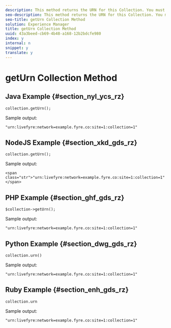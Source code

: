 ```yaml
---
description: This method returns the URN for this Collection. You must run createOrUpdate() before you run this method.
seo-description: This method returns the URN for this Collection. You must run createOrUpdate() before you run this method.
seo-title: getUrn Collection Method
solution: Experience Manager
title: getUrn Collection Method
uuid: 43a3beed-cb69-4b48-a168-12b2bdcfe980
index: y
internal: n
snippet: y
translate: y
---
```


# getUrn Collection Method


## Java Example {#section_nyl_ycs_rz}


```
collection.getUrn(); 

```
Sample output: 

```
"urn:livefyre:network=example.fyre.co:site=1:collection=1" 

```

## NodeJS Example {#section_xkd_gds_rz}


```
collection.getUrn(); 

```
Sample output: 

```
<span class="str">"urn:livefyre:network=example.fyre.co:site=1:collection=1"</span>
```

## PHP Example {#section_ghf_gds_rz}


```
$collection->getUrn(); 

```
Sample output: 

```
"urn:livefyre:network=example.fyre.co:site=1:collection=1" 

```

## Python Example {#section_dwg_gds_rz}


```
collection.urn() 

```
Sample output: 

```
"urn:livefyre:network=example.fyre.co:site=1:collection=1" 

```

## Ruby Example {#section_enh_gds_rz}


```
collection.urn
```
Sample output: 

```
"urn:livefyre:network=example.fyre.co:site=1:collection=1" 

```

